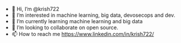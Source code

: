 - 👋 Hi, I’m @krish722
- 👀 I’m interested in machine learning, big data, devosecops and dev.
- 🌱 I’m currently learning machine learning and big data
- 💞️ I’m looking to collaborate on open source.
- 📫 How to reach me https://www.linkedin.com/in/krish722/

<!---
krish722/krish722 is a ✨ special ✨ repository because its `README.md` (this file) appears on your GitHub profile.
You can click the Preview link to take a look at your changes.
--->
